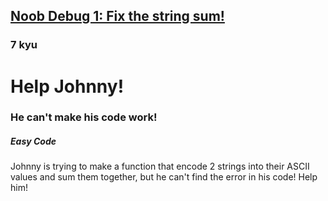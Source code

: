 <h2><a href=https://www.codewars.com/kata/5848cd33c3689be0dc00175c/train/python target="_blank">Noob Debug 1: Fix the string sum!</a></h2><h3>7 kyu</h3><h1 id="help-johnny">Help Johnny!</h1><h3 id="he-cant-make-his-code-work">He can't make his code work!</h3><h5 id="easy-code">Easy Code</h5><p>Johnny is trying to make a function that encode 2 strings into their ASCII values and sum them together, but he can't find the error in his code! Help him!</p>